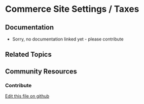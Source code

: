 # Commerce Site Settings / Taxes

## Documentation

* Sorry, no documentation linked yet - please contribute

## Related Topics

## Community Resources

### Contribute

[Edit this file on github](https://github.com/olafk/controlpanel-documentation-docs/blob/master/md/74en/com_liferay_commerce_admin_web_internal_portlet_CommerceAdminGroupInstancePortlet/taxes.md)
